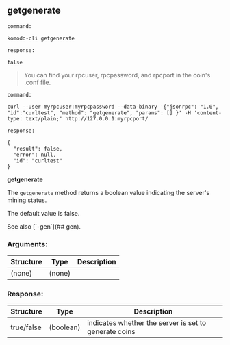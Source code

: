 ## getgenerate

```
command:

komodo-cli getgenerate

response:

false
```

> You can find your rpcuser, rpcpassword, and rpcport in the coin's .conf file.

```
command:

curl --user myrpcuser:myrpcpassword --data-binary '{"jsonrpc": "1.0", "id":"curltest", "method": "getgenerate", "params": [] }' -H 'content-type: text/plain;' http://127.0.0.1:myrpcport/

response:

{
  "result": false,
  "error": null,
  "id": "curltest"
}
```

**getgenerate**

The `getgenerate` method returns a boolean value indicating the server's mining status.

The default value is false.

<aside class="notice">
  See also [`-gen`](## gen).
</aside>

### Arguments:

Structure|Type|Description
---------|----|-----------
(none)                                       |(none)                       |

### Response:

Structure|Type|Description
---------|----|-----------
true/false                                   |(boolean)                    |indicates whether the server is set to generate coins
